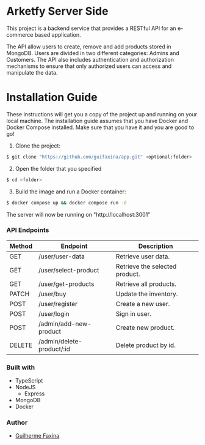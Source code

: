 # Arketfy Server Side
This project is a backend service that provides a RESTful API for an e-commerce based application.

The API allow users to create, remove and add products stored in MongoDB. Users are divided in two different categories: Admins and Customers. The API also includes authentication and authorization mechanisms to ensure that only authorized users can access and manipulate the data.

# Installation Guide

These instructions will get you a copy of the project up and running on your local machine.
The installation guide assumes that you have Docker and Docker Compose installed. Make sure that you have it and you are good to go!

1. Clone the project:
```sh
$ git clone "https://github.com/guifaxina/app.git" <optional:folder>
```
2. Open the folder that you specified
```sh
$ cd <folder>
```
3. Build the image and run a Docker container:
```sh
$ docker compose up && docker compose run -d 
```
The server will now be running on "http://localhost:3001"
### API Endpoints

| Method | Endpoint | Description |
| ------ | -------- | ----------- |
| GET    | /user/user-data   | Retrieve user data. |
| GET    | /user/select-product | Retrieve the selected product. |
| GET    | /user/get-products | Retrieve all products. |
| PATCH  | /user/buy | Update the inventory. |
| POST   | /user/register | Create a new user. |
| POST   | /user/login | Sign in user. |
| POST   | /admin/add-new-product | Create new product. |
| DELETE | /admin/delete-product/:id | Delete product by id. |

### Built with
* TypeScript
* NodeJS
  * Express
* MongoDB
* Docker

### Author
* [Guilherme Faxina](https://www.linkedin.com/in/guifaxina/)
